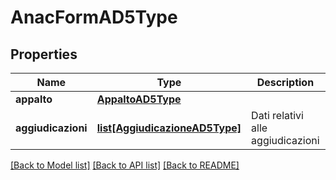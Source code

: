 # AnacFormAD5Type

## Properties
Name | Type | Description | Notes
------------ | ------------- | ------------- | -------------
**appalto** | [**AppaltoAD5Type**](AppaltoAD5Type.md) |  | 
**aggiudicazioni** | [**list[AggiudicazioneAD5Type]**](AggiudicazioneAD5Type.md) | Dati relativi alle aggiudicazioni | 

[[Back to Model list]](../README.md#documentation-for-models) [[Back to API list]](../README.md#documentation-for-api-endpoints) [[Back to README]](../README.md)

